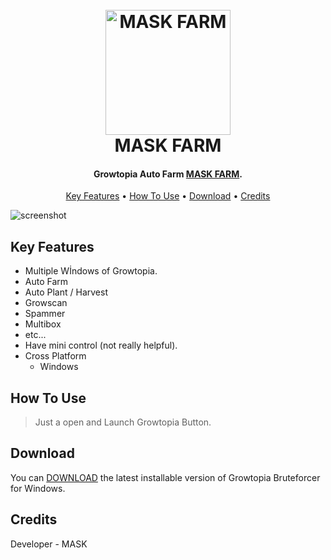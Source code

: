 <h1 align="center">
  <br>
  <a href="https://github.com/maskstudios/maskfarm"><img src="https://cdn.discordapp.com/attachments/1064084096793456751/1072694073728700466/icon.png" alt="MASK FARM" width="200"></a>
  <br>
  MASK FARM
  <br>
</h1>

<h4 align="center">Growtopia Auto Farm <a href="https://github.com/maskstudios/maskfarm" target="_blank">MASK FARM</a>.</h4>


<p align="center">
  <a href="#key-features">Key Features</a> •
  <a href="#how-to-use">How To Use</a> •
  <a href="#download">Download</a> •
  <a href="#credits">Credits</a>
</p>

![screenshot](https://cdn.discordapp.com/attachments/1064084096793456751/1072694561421414460/Ekran_goruntusu_2023-02-08_044114.png)

## Key Features

* Multiple Wİndows of Growtopia.
* Auto Farm
* Auto Plant / Harvest
* Growscan
* Spammer
* Multibox
* etc...
* Have mini control (not really helpful).
* Cross Platform
  - Windows

## How To Use
> Just a open and Launch Growtopia Button.


## Download

You can [DOWNLOAD](https://github.com/maskstudios/maskfarm) the latest installable version of Growtopia Bruteforcer for Windows.

## Credits

Developer - MASK
